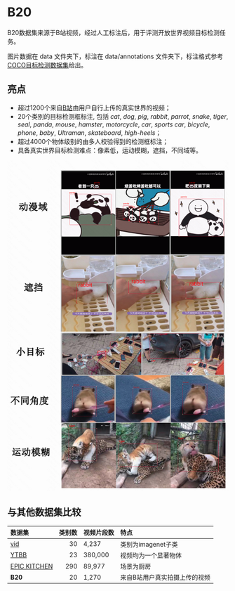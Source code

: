 # B20

B20数据集来源于B站视频，经过人工标注后，用于评测开放世界视频目标检测任务。

图片数据在 data 文件夹下，标注在 data/annotations 文件夹下，标注格式参考[COCO目标检测数据集](https://cocodataset.org/#format-data)给出。

## 亮点

+ 超过1200个来自[B站](https://www.bilibili.com/)由用户自行上传的真实世界的视频；
+ 20个类别的目标检测框标注, 包括 *cat*, *dog*, *pig*, *rabbit*, *parrot*, *snake*, *tiger*, *seal*, *panda*, *mouse*, *hamster*, *motorcycle*, *car*, *sports car*, *bicycle*, *phone*, *baby*, *Ultraman*, *skateboard*, *high-heels*；
+ 超过4000个物体级别的由多人校验得到的检测框标注；
+ 具备真实世界目标检测难点：像素低，运动模糊，遮挡，不同域等。

![examples](B20HARD.png)

## 与其他数据集比较

| 数据集         | 类别数  |  视频片段数 | 特点 |
| :--             | --:     | :--   |:--   |
| [vid](https://image-net.org/challenges/LSVRC/2017/#vid)          | 30  |  4,237|  类别为imagenet子类 |
| [YTBB](https://research.google.com/youtube-bb/explore.html)       | 23  | 380,000 |视频均为一个显著物体 |
| [EPIC KITCHEN](https://epic-kitchens.github.io/2022)  | 290     | 89,977 | 场景为厨房  |
| **B20** | 20   | 1,270 | 来自B站用户真实拍摄上传的视频 |






